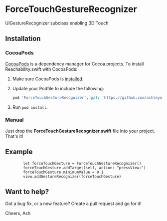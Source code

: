 # ForceTouchGestureRecognizer
UIGestureRecognizer subclass enabling 3D Touch
## Installation
### CocoaPods
[CocoaPods][] is a dependency manager for Cocoa projects. To install Reachability.swift with CocoaPods:

 1. Make sure CocoaPods is [installed][CocoaPods Installation].

 2. Update your Podfile to include the following:

    ``` ruby
    pod 'ForceTouchGestureRecognizer', git: 'https://github.com/ashleymills/ForceTouchGestureRecognizer'
    ```

 3. Run `pod install`.

[CocoaPods]: https://cocoapods.org
[CocoaPods Installation]: https://guides.cocoapods.org/using/getting-started.html#getting-started

### Manual
Just drop the **ForceTouchGestureRecognizer.swift** file into your project. That's it!

## Example

````
        let forceTouchGesture = ForceTouchGestureRecognizer()
        forceTouchGesture.addTarget(self, action: "pressView:")
        forceTouchGesture.minimumValue = 0.1
        view.addGestureRecognizer(forceTouchGesture)

````

## Want to help?

Got a bug fix, or a new feature? Create a pull request and go for it!

Cheers,
Ash

